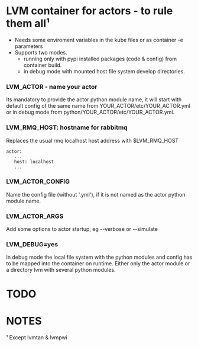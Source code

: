 # LVM container for actors - to rule them all¹

- Needs some enviroment variables in the kube files or as container -e parameters
- Supports two modes.
  - running only with pypi installed packages (code & config) from container build.
  - in debug mode with mounted host file system develop directories.

### LVM_ACTOR - name your actor
Its mandatory to provide the actor python module name, it will start with default config of the same name from YOUR_ACTOR/etc/YOUR_ACTOR.yml or in debug mode from python/YOUR_ACTOR/etc/YOUR_ACTOR.yml.

### LVM_RMQ_HOST: hostname for rabbitmq
Replaces the usual rmq localhost host address with $LVM_RMQ_HOST

    actor:
       ...
       host: localhost
       ...

### LVM_ACTOR_CONFIG
Name the config file (without '.yml'), if it is not named as the actor python module name.

### LVM_ACTOR_ARGS
Add some options to actor startup, eg --verbose or --simulate

### LVM_DEBUG=yes
In debug mode the local file system with the python modules and config has to be mapped into the container on runtime.
Either only the actor module or a directory lvm with several python modules.

# TODO

# NOTES

¹ Except lvmtan & lvmpwi
